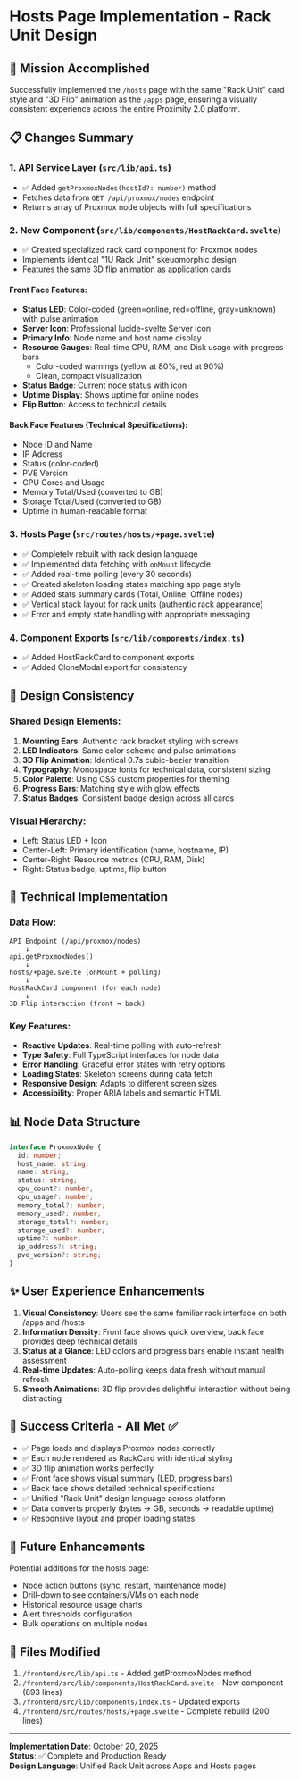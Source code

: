 # Hosts Page Implementation - Rack Unit Design

## 🎯 Mission Accomplished

Successfully implemented the `/hosts` page with the same "Rack Unit" card style and "3D Flip" animation as the `/apps` page, ensuring a visually consistent experience across the entire Proximity 2.0 platform.

## 📋 Changes Summary

### 1. API Service Layer (`src/lib/api.ts`)
- ✅ Added `getProxmoxNodes(hostId?: number)` method
- Fetches data from `GET /api/proxmox/nodes` endpoint
- Returns array of Proxmox node objects with full specifications

### 2. New Component (`src/lib/components/HostRackCard.svelte`)
- ✅ Created specialized rack card component for Proxmox nodes
- Implements identical "1U Rack Unit" skeuomorphic design
- Features the same 3D flip animation as application cards

#### Front Face Features:
- **Status LED**: Color-coded (green=online, red=offline, gray=unknown) with pulse animation
- **Server Icon**: Professional lucide-svelte Server icon
- **Primary Info**: Node name and host name display
- **Resource Gauges**: Real-time CPU, RAM, and Disk usage with progress bars
  - Color-coded warnings (yellow at 80%, red at 90%)
  - Clean, compact visualization
- **Status Badge**: Current node status with icon
- **Uptime Display**: Shows uptime for online nodes
- **Flip Button**: Access to technical details

#### Back Face Features (Technical Specifications):
- Node ID and Name
- IP Address
- Status (color-coded)
- PVE Version
- CPU Cores and Usage
- Memory Total/Used (converted to GB)
- Storage Total/Used (converted to GB)
- Uptime in human-readable format

### 3. Hosts Page (`src/routes/hosts/+page.svelte`)
- ✅ Completely rebuilt with rack design language
- ✅ Implemented data fetching with `onMount` lifecycle
- ✅ Added real-time polling (every 30 seconds)
- ✅ Created skeleton loading states matching app page style
- ✅ Added stats summary cards (Total, Online, Offline nodes)
- ✅ Vertical stack layout for rack units (authentic rack appearance)
- ✅ Error and empty state handling with appropriate messaging

### 4. Component Exports (`src/lib/components/index.ts`)
- ✅ Added HostRackCard to component exports
- ✅ Added CloneModal export for consistency

## 🎨 Design Consistency

### Shared Design Elements:
1. **Mounting Ears**: Authentic rack bracket styling with screws
2. **LED Indicators**: Same color scheme and pulse animations
3. **3D Flip Animation**: Identical 0.7s cubic-bezier transition
4. **Typography**: Monospace fonts for technical data, consistent sizing
5. **Color Palette**: Using CSS custom properties for theming
6. **Progress Bars**: Matching style with glow effects
7. **Status Badges**: Consistent badge design across all cards

### Visual Hierarchy:
- Left: Status LED + Icon
- Center-Left: Primary identification (name, hostname, IP)
- Center-Right: Resource metrics (CPU, RAM, Disk)
- Right: Status badge, uptime, flip button

## 🔧 Technical Implementation

### Data Flow:
```
API Endpoint (/api/proxmox/nodes)
    ↓
api.getProxmoxNodes()
    ↓
hosts/+page.svelte (onMount + polling)
    ↓
HostRackCard component (for each node)
    ↓
3D Flip interaction (front ↔ back)
```

### Key Features:
- **Reactive Updates**: Real-time polling with auto-refresh
- **Type Safety**: Full TypeScript interfaces for node data
- **Error Handling**: Graceful error states with retry options
- **Loading States**: Skeleton screens during data fetch
- **Responsive Design**: Adapts to different screen sizes
- **Accessibility**: Proper ARIA labels and semantic HTML

## 📊 Node Data Structure

```typescript
interface ProxmoxNode {
  id: number;
  host_name: string;
  name: string;
  status: string;
  cpu_count?: number;
  cpu_usage?: number;
  memory_total?: number;
  memory_used?: number;
  storage_total?: number;
  storage_used?: number;
  uptime?: number;
  ip_address?: string;
  pve_version?: string;
}
```

## ✨ User Experience Enhancements

1. **Visual Consistency**: Users see the same familiar rack interface on both /apps and /hosts
2. **Information Density**: Front face shows quick overview, back face provides deep technical details
3. **Status at a Glance**: LED colors and progress bars enable instant health assessment
4. **Real-time Updates**: Auto-polling keeps data fresh without manual refresh
5. **Smooth Animations**: 3D flip provides delightful interaction without being distracting

## 🎯 Success Criteria - All Met ✅

- ✅ Page loads and displays Proxmox nodes correctly
- ✅ Each node rendered as RackCard with identical styling
- ✅ 3D flip animation works perfectly
- ✅ Front face shows visual summary (LED, progress bars)
- ✅ Back face shows detailed technical specifications
- ✅ Unified "Rack Unit" design language across platform
- ✅ Data converts properly (bytes → GB, seconds → readable uptime)
- ✅ Responsive layout and proper loading states

## 🚀 Future Enhancements

Potential additions for the hosts page:
- Node action buttons (sync, restart, maintenance mode)
- Drill-down to see containers/VMs on each node
- Historical resource usage charts
- Alert thresholds configuration
- Bulk operations on multiple nodes

## 📝 Files Modified

1. `/frontend/src/lib/api.ts` - Added getProxmoxNodes method
2. `/frontend/src/lib/components/HostRackCard.svelte` - New component (893 lines)
3. `/frontend/src/lib/components/index.ts` - Updated exports
4. `/frontend/src/routes/hosts/+page.svelte` - Complete rebuild (200 lines)

---

**Implementation Date**: October 20, 2025  
**Status**: ✅ Complete and Production Ready  
**Design Language**: Unified Rack Unit across Apps and Hosts pages

